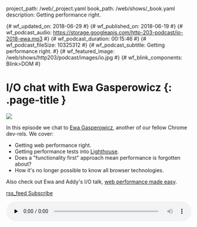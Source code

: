 project_path: /web/_project.yaml book_path: /web/shows/_book.yaml description: Getting performance right.

{# wf_updated_on: 2018-06-29 #} {# wf_published_on: 2018-06-19 #} {# wf_podcast_audio: https://storage.googleapis.com/http-203-podcast/io-2018-ewa.mp3 #} {# wf_podcast_duration: 00:15:46 #} {# wf_podcast_fileSize: 10325312 #} {# wf_podcast_subtitle: Getting performance right. #} {# wf_featured_image: /web/shows/http203/podcast/images/io.jpg #} {# wf_blink_components: Blink>DOM #}

# I/O chat with Ewa Gasperowicz {: .page-title }

<img src="/web/shows/http203/podcast/images/io.jpg" class="attempt-right" />

In this episode we chat to [Ewa Gasperowicz](https://twitter.com/devnook), another of our fellow Chrome dev-rels. We cover:

* Getting web performance right.
* Getting performance tests into [Lighthouse](/web/tools/lighthouse/).
* Does a "functionality first" approach mean performance is forgotten about?
* How it's no longer possible to know all browser technologies.

Also check out Ewa and Addy's I/O talk, [web performance made easy](https://www.youtube.com/watch?v=Mv-l3-tJgGk).

<a href="http://feeds.feedburner.com/Http203Podcast">
  <span class="material-icons">rss_feed</span>
  Subscribe
</a>

<audio style="width: 100%" src="https://storage.googleapis.com/http-203-podcast/io-2018-ewa.mp3"
controls preload="none"></audio>
